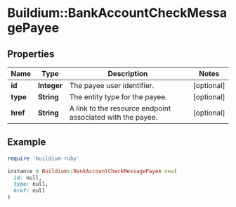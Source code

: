 # Buildium::BankAccountCheckMessagePayee

## Properties

| Name | Type | Description | Notes |
| ---- | ---- | ----------- | ----- |
| **id** | **Integer** | The payee user identifier. | [optional] |
| **type** | **String** | The entity type for the payee. | [optional] |
| **href** | **String** | A link to the resource endpoint associated with the payee. | [optional] |

## Example

```ruby
require 'buildium-ruby'

instance = Buildium::BankAccountCheckMessagePayee.new(
  id: null,
  type: null,
  href: null
)
```

